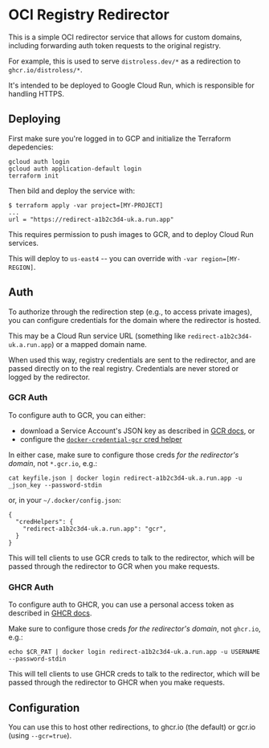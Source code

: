 # OCI Registry Redirector

This is a simple OCI redirector service that allows for custom domains, including forwarding auth token requests to the original registry.

For example, this is used to serve `distroless.dev/*` as a redirection to `ghcr.io/distroless/*`.

It's intended to be deployed to Google Cloud Run, which is responsible for handling HTTPS.

## Deploying

First make sure you're logged in to GCP and initialize the Terraform depedencies:

```
gcloud auth login
gcloud auth application-default login
terraform init
```

Then bild and deploy the service with:

```
$ terraform apply -var project=[MY-PROJECT]
...
url = "https://redirect-a1b2c3d4-uk.a.run.app"
```

This requires permission to push images to GCR, and to deploy Cloud Run services.

This will deploy to `us-east4` -- you can override with `-var region=[MY-REGION]`.

## Auth

To authorize through the redirection step (e.g., to access private images), you can configure credentials for the domain where the redirector is hosted.

This may be a Cloud Run service URL (something like `redirect-a1b2c3d4-uk.a.run.app`) or a mapped domain name.

When used this way, registry credentials are sent to the redirector, and are passed directly on to the real registry.
Credentials are never stored or logged by the redirector.

### GCR Auth

To configure auth to GCR, you can either:

- download a Service Account's JSON key as described in [GCR docs](https://cloud.google.com/container-registry/docs/advanced-authentication#json-key), or
- configure the [`docker-credential-gcr` cred helper](https://cloud.google.com/container-registry/docs/advanced-authentication#standalone-helper)

In either case, make sure to configure those creds _for the redirector's domain_, not `*.gcr.io`, e.g.:

```
cat keyfile.json | docker login redirect-a1b2c3d4-uk.a.run.app -u _json_key --password-stdin
```

or, in your `~/.docker/config.json`:

```
{
  "credHelpers": {
    "redirect-a1b2c3d4-uk.a.run.app": "gcr",
  }
}
```

This will tell clients to use GCR creds to talk to the redirector, which will be passed through the redirector to GCR when you make requests.

### GHCR Auth

To configure auth to GHCR, you can use a personal access token as described in [GHCR docs](https://docs.github.com/en/packages/working-with-a-github-packages-registry/working-with-the-container-registry).

Make sure to configure those creds _for the redirector's domain_, not `ghcr.io`, e.g.:

```
echo $CR_PAT | docker login redirect-a1b2c3d4-uk.a.run.app -u USERNAME --password-stdin
```

This will tell clients to use GHCR creds to talk to the redirector, which will be passed through the redirector to GHCR when you make requests.

## Configuration

You can use this to host other redirections, to ghcr.io (the default) or gcr.io (using `--gcr=true`).
